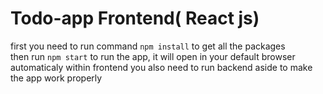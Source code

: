 # Todo-app Frontend( React js)

first you need to run command `npm install` to get all the packages <br/>
then run `npm start` to run the app, it will open in your default browser automaticaly
within frontend you also need to run backend aside to make the app work properly
